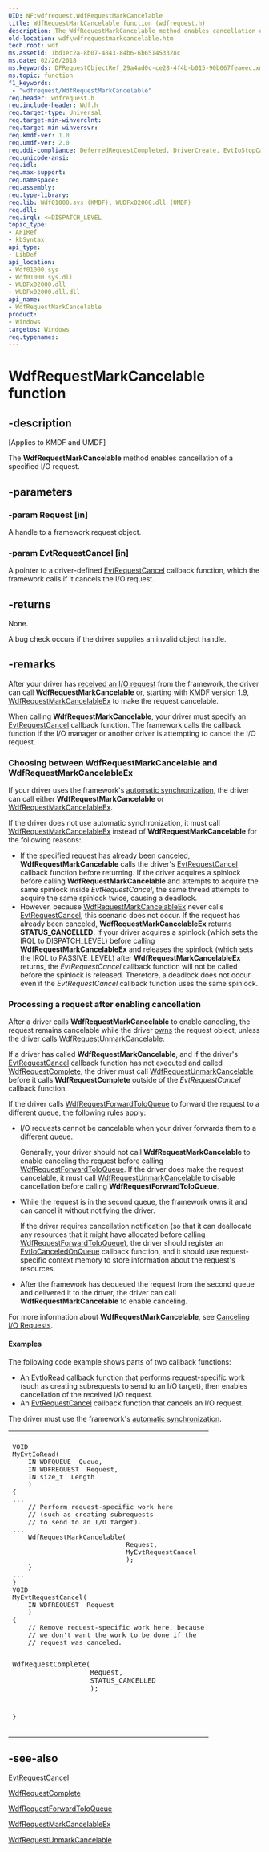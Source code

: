 ```yaml
---
UID: NF:wdfrequest.WdfRequestMarkCancelable
title: WdfRequestMarkCancelable function (wdfrequest.h)
description: The WdfRequestMarkCancelable method enables cancellation of a specified I/O request.
old-location: wdf\wdfrequestmarkcancelable.htm
tech.root: wdf
ms.assetid: 1bd1ec2a-8b07-4843-84b6-6b651453328c
ms.date: 02/26/2018
ms.keywords: DFRequestObjectRef_29a4ad0c-ce28-4f4b-b015-90b067feaeec.xml, WdfRequestMarkCancelable, WdfRequestMarkCancelable method, kmdf.wdfrequestmarkcancelable, wdf.wdfrequestmarkcancelable, wdfrequest/WdfRequestMarkCancelable
ms.topic: function
f1_keywords:
 - "wdfrequest/WdfRequestMarkCancelable"
req.header: wdfrequest.h
req.include-header: Wdf.h
req.target-type: Universal
req.target-min-winverclnt: 
req.target-min-winversvr: 
req.kmdf-ver: 1.0
req.umdf-ver: 2.0
req.ddi-compliance: DeferredRequestCompleted, DriverCreate, EvtIoStopCancel, InvalidReqAccess, InvalidReqAccessLocal, KmdfIrql, KmdfIrql2, MarkCancOnCancReqLocal, ReqIsCancOnCancReq, ReqMarkCancelableSend, ReqNotCanceledLocal, RequestCompleted, RequestCompletedLocal
req.unicode-ansi: 
req.idl: 
req.max-support: 
req.namespace: 
req.assembly: 
req.type-library: 
req.lib: Wdf01000.sys (KMDF); WUDFx02000.dll (UMDF)
req.dll: 
req.irql: <=DISPATCH_LEVEL
topic_type:
- APIRef
- kbSyntax
api_type:
- LibDef
api_location:
- Wdf01000.sys
- Wdf01000.sys.dll
- WUDFx02000.dll
- WUDFx02000.dll.dll
api_name:
- WdfRequestMarkCancelable
product:
- Windows
targetos: Windows
req.typenames: 
---
```


# WdfRequestMarkCancelable function


## -description


<p class="CCE_Message">[Applies to KMDF and UMDF]</p>

The <b>WdfRequestMarkCancelable</b> method enables cancellation of a specified I/O request.


## -parameters




### -param Request [in]

A handle to a framework request object.


### -param EvtRequestCancel [in]

A pointer to a driver-defined <a href="https://docs.microsoft.com/windows-hardware/drivers/ddi/content/wdfrequest/nc-wdfrequest-evt_wdf_request_cancel">EvtRequestCancel</a> callback function, which the framework calls if it cancels the I/O request.


## -returns



None.

A bug check occurs if the driver supplies an invalid object handle.




## -remarks



After your driver has <a href="https://docs.microsoft.com/windows-hardware/drivers/wdf/receiving-i-o-requests">received an I/O request</a> from the framework, the driver can call <b>WdfRequestMarkCancelable</b> or, starting with  KMDF version 1.9, <a href="https://docs.microsoft.com/windows-hardware/drivers/ddi/content/wdfrequest/nf-wdfrequest-wdfrequestmarkcancelableex">WdfRequestMarkCancelableEx</a> to make the request cancelable.

When calling <b>WdfRequestMarkCancelable</b>, your driver must specify an <a href="https://docs.microsoft.com/windows-hardware/drivers/ddi/content/wdfrequest/nc-wdfrequest-evt_wdf_request_cancel">EvtRequestCancel</a> callback function. The framework calls the callback function if the I/O manager or another driver is attempting to cancel the I/O request.

<h3><a id="choosing"></a><a id="CHOOSING"></a>Choosing between WdfRequestMarkCancelable and WdfRequestMarkCancelableEx</h3>
If your driver uses the framework's <a href="https://docs.microsoft.com/windows-hardware/drivers/wdf/using-automatic-synchronization">automatic synchronization</a>, the driver can call either <b>WdfRequestMarkCancelable</b> or <a href="https://docs.microsoft.com/windows-hardware/drivers/ddi/content/wdfrequest/nf-wdfrequest-wdfrequestmarkcancelableex">WdfRequestMarkCancelableEx</a>.

If the driver does not use automatic synchronization, it must call <a href="https://docs.microsoft.com/windows-hardware/drivers/ddi/content/wdfrequest/nf-wdfrequest-wdfrequestmarkcancelableex">WdfRequestMarkCancelableEx</a> instead of <b>WdfRequestMarkCancelable</b> for the following reasons:

<ul>
<li>
If the specified request has already been canceled, <b>WdfRequestMarkCancelable</b> calls the driver's <a href="https://docs.microsoft.com/windows-hardware/drivers/ddi/content/wdfrequest/nc-wdfrequest-evt_wdf_request_cancel">EvtRequestCancel</a> callback function before returning. If the driver acquires a spinlock before calling <b>WdfRequestMarkCancelable</b> and attempts to acquire the same spinlock inside  <i>EvtRequestCancel</i>, the same thread attempts to acquire the same spinlock twice, causing a deadlock.

</li>
<li>
However, because <a href="https://docs.microsoft.com/windows-hardware/drivers/ddi/content/wdfrequest/nf-wdfrequest-wdfrequestmarkcancelableex">WdfRequestMarkCancelableEx</a> never calls <a href="https://docs.microsoft.com/windows-hardware/drivers/ddi/content/wdfrequest/nc-wdfrequest-evt_wdf_request_cancel">EvtRequestCancel</a>, this scenario does not occur. If the request has already been canceled, <b>WdfRequestMarkCancelableEx</b> returns <b>STATUS_CANCELLED</b>. If your driver acquires a spinlock (which sets the IRQL to DISPATCH_LEVEL) before calling <b>WdfRequestMarkCancelableEx</b> and releases the spinlock (which sets the IRQL to PASSIVE_LEVEL) after <b>WdfRequestMarkCancelableEx</b> returns, the <i>EvtRequestCancel</i> callback function will not be called before the spinlock is released. Therefore, a deadlock does not occur even if the <i>EvtRequestCancel</i> callback function uses the same spinlock.

</li>
</ul>
<h3><a id="Processing_a_request_after_enabling_cancellation"></a><a id="processing_a_request_after_enabling_cancellation"></a><a id="PROCESSING_A_REQUEST_AFTER_ENABLING_CANCELLATION"></a>Processing a request after enabling cancellation</h3>
After a driver calls <b>WdfRequestMarkCancelable</b> to enable canceling, the request remains cancelable while the driver <a href="https://docs.microsoft.com/windows-hardware/drivers/wdf/request-ownership">owns</a> the request object, unless the driver calls <a href="https://docs.microsoft.com/windows-hardware/drivers/ddi/content/wdfrequest/nf-wdfrequest-wdfrequestunmarkcancelable">WdfRequestUnmarkCancelable</a>. 

If a driver has called <b>WdfRequestMarkCancelable</b>, and if the driver's <a href="https://docs.microsoft.com/windows-hardware/drivers/ddi/content/wdfrequest/nc-wdfrequest-evt_wdf_request_cancel">EvtRequestCancel</a> callback function has not executed and called <a href="https://docs.microsoft.com/windows-hardware/drivers/ddi/content/wdfrequest/nf-wdfrequest-wdfrequestcomplete">WdfRequestComplete</a>, the driver must call <a href="https://docs.microsoft.com/windows-hardware/drivers/ddi/content/wdfrequest/nf-wdfrequest-wdfrequestunmarkcancelable">WdfRequestUnmarkCancelable</a> before it calls <b>WdfRequestComplete</b> outside of the <i>EvtRequestCancel</i> callback function.

If the driver calls <a href="https://docs.microsoft.com/windows-hardware/drivers/ddi/content/wdfrequest/nf-wdfrequest-wdfrequestforwardtoioqueue">WdfRequestForwardToIoQueue</a> to forward the request to a different queue, the following rules apply:

<ul>
<li>
I/O requests cannot be cancelable when your driver forwards them to a different queue. 

Generally, your driver should not call <b>WdfRequestMarkCancelable</b> to enable canceling the request before calling <a href="https://docs.microsoft.com/windows-hardware/drivers/ddi/content/wdfrequest/nf-wdfrequest-wdfrequestforwardtoioqueue">WdfRequestForwardToIoQueue</a>. If the driver does make the request cancelable, it must call <a href="https://docs.microsoft.com/windows-hardware/drivers/ddi/content/wdfrequest/nf-wdfrequest-wdfrequestunmarkcancelable">WdfRequestUnmarkCancelable</a> to disable cancellation before calling <b>WdfRequestForwardToIoQueue</b>.

</li>
<li>
While the request is in the second queue, the framework owns it and can cancel it without notifying the driver.

If the driver requires cancellation notification (so that it can deallocate any resources that it might have allocated before calling <a href="https://docs.microsoft.com/windows-hardware/drivers/ddi/content/wdfrequest/nf-wdfrequest-wdfrequestforwardtoioqueue">WdfRequestForwardToIoQueue</a>), the driver should register an <a href="https://docs.microsoft.com/windows-hardware/drivers/ddi/content/wdfio/nc-wdfio-evt_wdf_io_queue_io_canceled_on_queue">EvtIoCanceledOnQueue</a> callback function, and it should use request-specific context memory to store information about the request's resources.

</li>
<li>
After the framework has dequeued the request from the second queue and delivered it to the driver, the driver can call <b>WdfRequestMarkCancelable</b> to enable canceling.

</li>
</ul>
For more information about <b>WdfRequestMarkCancelable</b>, see <a href="https://docs.microsoft.com/windows-hardware/drivers/wdf/canceling-i-o-requests">Canceling I/O Requests</a>.


#### Examples

The following code example shows parts of two callback functions: 

<ul>
<li>
An <a href="https://docs.microsoft.com/windows-hardware/drivers/ddi/content/wdfio/nc-wdfio-evt_wdf_io_queue_io_read">EvtIoRead</a> callback function that performs request-specific work (such as creating subrequests to send to an I/O target), then enables cancellation of the received I/O request.

</li>
<li>
An <a href="https://docs.microsoft.com/windows-hardware/drivers/ddi/content/wdfrequest/nc-wdfrequest-evt_wdf_request_cancel">EvtRequestCancel</a> callback function that cancels an I/O request.

</li>
</ul>
The driver must use the framework's <a href="https://docs.microsoft.com/windows-hardware/drivers/wdf/using-automatic-synchronization">automatic synchronization</a>.

<div class="code"><span codelanguage=""><table>
<tr>
<th></th>
</tr>
<tr>
<td>
<pre>VOID
MyEvtIoRead(
    IN WDFQUEUE  Queue,
    IN WDFREQUEST  Request,
    IN size_t  Length
    )
{
...
    // Perform request-specific work here
    // (such as creating subrequests 
    // to send to an I/O target). 
...
    WdfRequestMarkCancelable(
                             Request,
                             MyEvtRequestCancel
                             );
    }
...
}
VOID
MyEvtRequestCancel(
    IN WDFREQUEST  Request
    )
{
    // Remove request-specific work here, because
    // we don't want the work to be done if the
    // request was canceled.

    WdfRequestComplete(
                       Request,
                       STATUS_CANCELLED
                       );
}</pre>
</td>
</tr>
</table></span></div>



## -see-also




<a href="https://docs.microsoft.com/windows-hardware/drivers/ddi/content/wdfrequest/nc-wdfrequest-evt_wdf_request_cancel">EvtRequestCancel</a>



<a href="https://docs.microsoft.com/windows-hardware/drivers/ddi/content/wdfrequest/nf-wdfrequest-wdfrequestcomplete">WdfRequestComplete</a>



<a href="https://docs.microsoft.com/windows-hardware/drivers/ddi/content/wdfrequest/nf-wdfrequest-wdfrequestforwardtoioqueue">WdfRequestForwardToIoQueue</a>



<a href="https://docs.microsoft.com/windows-hardware/drivers/ddi/content/wdfrequest/nf-wdfrequest-wdfrequestmarkcancelableex">WdfRequestMarkCancelableEx</a>



<a href="https://docs.microsoft.com/windows-hardware/drivers/ddi/content/wdfrequest/nf-wdfrequest-wdfrequestunmarkcancelable">WdfRequestUnmarkCancelable</a>
 

 

